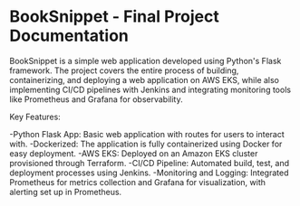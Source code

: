 # BookSnippet - Final Project Documentation
BookSnippet is a simple web application developed using Python's Flask framework. The project covers the entire process of building, containerizing, and deploying a web application on AWS EKS, while also implementing CI/CD pipelines with Jenkins and integrating monitoring tools like Prometheus and Grafana for observability.

Key Features:

-Python Flask App: Basic web application with routes for users to interact with.
-Dockerized: The application is fully containerized using Docker for easy deployment.
-AWS EKS: Deployed on an Amazon EKS cluster provisioned through Terraform.
-CI/CD Pipeline: Automated build, test, and deployment processes using Jenkins.
-Monitoring and Logging: Integrated Prometheus for metrics collection and Grafana for visualization, with alerting set up in Prometheus.
